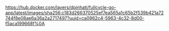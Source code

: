 https://hub.docker.com/layers/dpinhati/fullcycle-go-app/latest/images/sha256:c183d266370525ef7ea565a1c65b2f539b421a72744f8e08ae6a36a2a2717497?uuid=ca0962c4-5963-4c32-8d00-f5aca199668f%0A